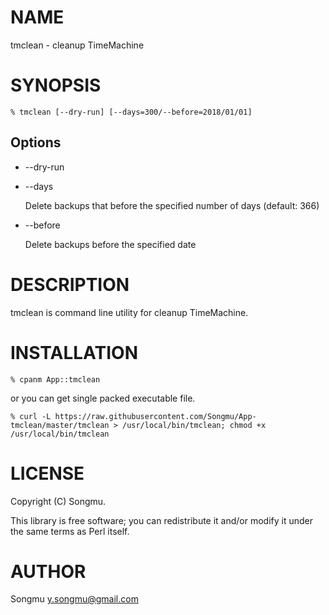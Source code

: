 # NAME

tmclean - cleanup TimeMachine

# SYNOPSIS

    % tmclean [--dry-run] [--days=300/--before=2018/01/01]

## Options

- --dry-run
- --days

    Delete backups that before the specified number of days (default: 366)

- --before

    Delete backups before the specified date

# DESCRIPTION

tmclean is command line utility for cleanup TimeMachine.

# INSTALLATION

    % cpanm App::tmclean

or you can get single packed executable file.

    % curl -L https://raw.githubusercontent.com/Songmu/App-tmclean/master/tmclean > /usr/local/bin/tmclean; chmod +x /usr/local/bin/tmclean

# LICENSE

Copyright (C) Songmu.

This library is free software; you can redistribute it and/or modify
it under the same terms as Perl itself.

# AUTHOR

Songmu <y.songmu@gmail.com>
